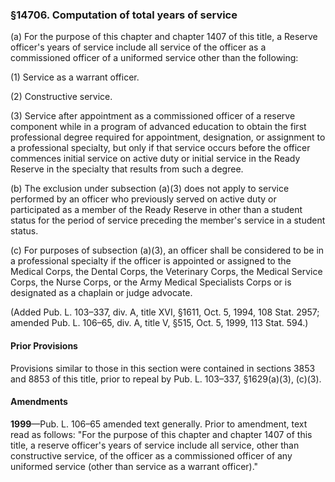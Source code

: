 ### §14706. Computation of total years of service ###

(a) For the purpose of this chapter and chapter 1407 of this title, a Reserve officer's years of service include all service of the officer as a commissioned officer of a uniformed service other than the following:

(1) Service as a warrant officer.

(2) Constructive service.

(3) Service after appointment as a commissioned officer of a reserve component while in a program of advanced education to obtain the first professional degree required for appointment, designation, or assignment to a professional specialty, but only if that service occurs before the officer commences initial service on active duty or initial service in the Ready Reserve in the specialty that results from such a degree.

(b) The exclusion under subsection (a)(3) does not apply to service performed by an officer who previously served on active duty or participated as a member of the Ready Reserve in other than a student status for the period of service preceding the member's service in a student status.

(c) For purposes of subsection (a)(3), an officer shall be considered to be in a professional specialty if the officer is appointed or assigned to the Medical Corps, the Dental Corps, the Veterinary Corps, the Medical Service Corps, the Nurse Corps, or the Army Medical Specialists Corps or is designated as a chaplain or judge advocate.

(Added Pub. L. 103–337, div. A, title XVI, §1611, Oct. 5, 1994, 108 Stat. 2957; amended Pub. L. 106–65, div. A, title V, §515, Oct. 5, 1999, 113 Stat. 594.)

#### Prior Provisions ####

Provisions similar to those in this section were contained in sections 3853 and 8853 of this title, prior to repeal by Pub. L. 103–337, §1629(a)(3), (c)(3).

#### Amendments ####

**1999**—Pub. L. 106–65 amended text generally. Prior to amendment, text read as follows: "For the purpose of this chapter and chapter 1407 of this title, a reserve officer's years of service include all service, other than constructive service, of the officer as a commissioned officer of any uniformed service (other than service as a warrant officer)."